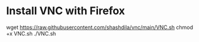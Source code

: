 
Install VNC with Firefox
=========================================

wget https://raw.githubusercontent.com/shashdila/vnc/main/VNC.sh
chmod +x VNC.sh
./VNC.sh
